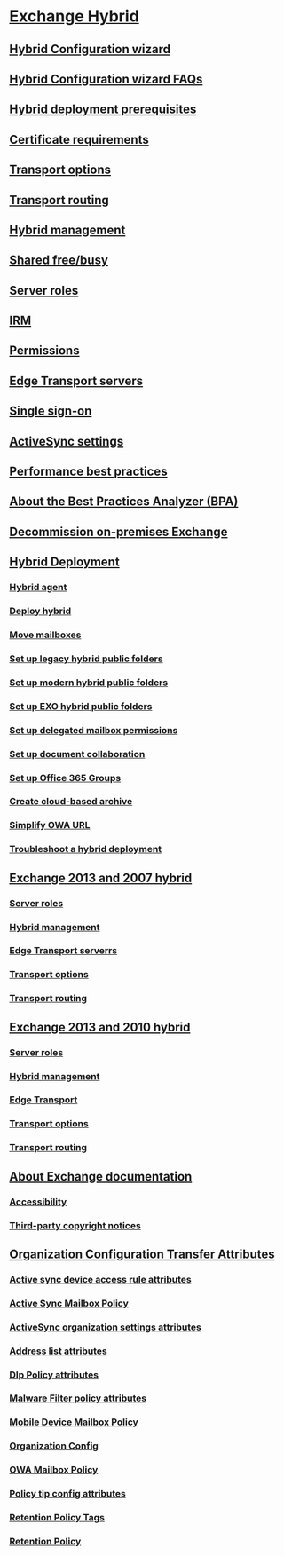 # [Exchange Hybrid](../exchange-hybrid.md)
## [Hybrid Configuration wizard](../hybrid-configuration-wizard.md)
## [Hybrid Configuration wizard FAQs](../hybrid-configuration-wizard-faqs.md)
## [Hybrid deployment prerequisites](../hybrid-deployment-prerequisites.md)
## [Certificate requirements](../certificate-requirements.md)
## [Transport options](../transport-options.md)
## [Transport routing](../transport-routing.md)
## [Hybrid management](../hybrid-management.md)
## [Shared free/busy](../shared-free-busy.md)
## [Server roles](../server-roles.md)
## [IRM](../irm.md)
## [Permissions](../permissions.md)
## [Edge Transport servers](../edge-transport-servers.md)
## [Single sign-on](../single-sign-on.md)
## [ActiveSync settings](../activesync-settings.md)
## [Performance best practices](../performance-best-practices.md)
## [About the Best Practices Analyzer (BPA)](../about-the-office-365-best-practices-analyzer-for-exchange-server.md)
## [Decommission on-premises Exchange](../decommission-on-premises-exchange.md)
## [Hybrid Deployment](../hybrid-deployment/hybrid-deployment.md)
### [Hybrid agent](../hybrid-deployment/hybrid-agent.md)
### [Deploy hybrid](../hybrid-deployment/deploy-hybrid.md)
### [Move mailboxes](../hybrid-deployment/move-mailboxes.md)
### [Set up legacy hybrid public folders](../hybrid-deployment/set-up-legacy-hybrid-public-folders.md)
### [Set up modern hybrid public folders](../hybrid-deployment/set-up-modern-hybrid-public-folders.md)
### [Set up EXO hybrid public folders](../hybrid-deployment/set-up-exo-hybrid-public-folders.md)
### [Set up delegated mailbox permissions](../hybrid-deployment/set-up-delegated-mailbox-permissions.md)
### [Set up document collaboration](../hybrid-deployment/set-up-document-collaboration.md)
### [Set up Office 365 Groups](../hybrid-deployment/set-up-office-365-groups.md)
### [Create cloud-based archive](../hybrid-deployment/create-cloud-based-archive.md)
### [Simplify OWA URL](../hybrid-deployment/simplify-owa-url.md)
### [Troubleshoot a hybrid deployment](../hybrid-deployment/troubleshoot-a-hybrid-deployment.md)
## [Exchange 2013 and 2007 hybrid](../exchange-2013-and-2007-hybrid/exchange-2013-and-2007-hybrid.md)
### [Server roles](../exchange-2013-and-2007-hybrid/server-roles.md)
### [Hybrid management](../exchange-2013-and-2007-hybrid/hybrid-management.md)
### [Edge Transport serverrs](../exchange-2013-and-2007-hybrid/edge-transport-serverrs.md)
### [Transport options](../exchange-2013-and-2007-hybrid/transport-options.md)
### [Transport routing](../exchange-2013-and-2007-hybrid/transport-routing.md)
## [Exchange 2013 and 2010 hybrid](../exchange-2013-and-2010-hybrid/exchange-2013-and-2010-hybrid.md)
### [Server roles](../exchange-2013-and-2010-hybrid/server-roles.md)
### [Hybrid management](../exchange-2013-and-2010-hybrid/hybrid-management.md)
### [Edge Transport](../exchange-2013-and-2010-hybrid/edge-transport.md)
### [Transport options](../exchange-2013-and-2010-hybrid/transport-options.md)
### [Transport routing](../exchange-2013-and-2010-hybrid/transport-routing.md)
## [About Exchange documentation](../about-exchange-documentation/about-exchange-documentation.md)
### [Accessibility](../about-exchange-documentation/accessibility.md)
### [Third-party copyright notices](../about-exchange-documentation/third-party-copyright-notices.md)
## [Organization Configuration Transfer Attributes](../org-config-transfer-attributes/org-config-transfer-attributes.md)
### [Active sync device access rule attributes](../org-config-transfer-attributes/active-sync-device-access-rule.md)
### [Active Sync Mailbox Policy](../org-config-transfer-attributes/active-sync-mailbox-policy.md)
### [ActiveSync organization settings attributes](../org-config-transfer-attributes/active-sync-organization-settings.md)
### [Address list attributes](../org-config-transfer-attributes/address-list.md)
### [Dlp Policy attributes](../org-config-transfer-attributes/dlp-policy.md)
### [Malware Filter policy attributes](../org-config-transfer-attributes/malware-filter-policy.md)
### [Mobile Device Mailbox Policy](../org-config-transfer-attributes/mobile-device-mailbox-policy.md)
### [Organization Config](../org-config-transfer-attributes/organization-config.md)
### [OWA Mailbox Policy](../org-config-transfer-attributes/owa-mailbox-policy.md)
### [Policy tip config attributes](../org-config-transfer-attributes/policy-tip-config.md)
### [Retention Policy Tags](../org-config-transfer-attributes/retention-policy-tags.md)
### [Retention Policy](../org-config-transfer-attributes/retention-policy.md)